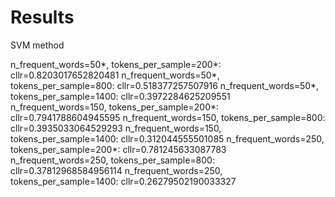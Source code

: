 Results
=======

SVM method

n_frequent_words=50*, tokens_per_sample=200*: cllr=0.8203017652820481
n_frequent_words=50*, tokens_per_sample=800: cllr=0.518377257507916
n_frequent_words=50*, tokens_per_sample=1400: cllr=0.3972284625209551
n_frequent_words=150, tokens_per_sample=200*: cllr=0.7941788604945595
n_frequent_words=150, tokens_per_sample=800: cllr=0.3935033064529293
n_frequent_words=150, tokens_per_sample=1400: cllr=0.312044555501085
n_frequent_words=250, tokens_per_sample=200*: cllr=0.781245633087783
n_frequent_words=250, tokens_per_sample=800: cllr=0.37812968584956114
n_frequent_words=250, tokens_per_sample=1400: cllr=0.26279502190033327
